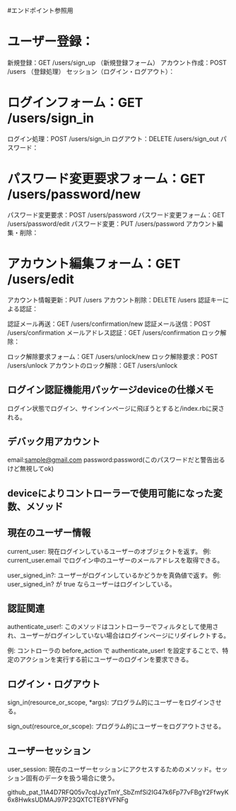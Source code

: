 #エンドポイント参照用


# ユーザー登録：
新規登録：GET /users/sign_up （新規登録フォーム）
アカウント作成：POST /users （登録処理）
セッション（ログイン・ログアウト）：

# ログインフォーム：GET /users/sign_in
ログイン処理：POST /users/sign_in
ログアウト：DELETE /users/sign_out
パスワード：

# パスワード変更要求フォーム：GET /users/password/new
パスワード変更要求：POST /users/password
パスワード変更フォーム：GET /users/password/edit
パスワード変更：PUT /users/password
アカウント編集・削除：

# アカウント編集フォーム：GET /users/edit
アカウント情報更新：PUT /users
アカウント削除：DELETE /users
認証キーによる認証：

認証メール再送：GET /users/confirmation/new
認証メール送信：POST /users/confirmation
メールアドレス認証：GET /users/confirmation
ロック解除：

ロック解除要求フォーム：GET /users/unlock/new
ロック解除要求：POST /users/unlock
アカウントのロック解除：GET /users/unlock

## ログイン認証機能用パッケージdeviceの仕様メモ
ログイン状態でログイン、サインインページに飛ぼうとすると/index.rbに戻される。

## デバック用アカウント
email:sample@gmail.com
password:password(このパスワードだと警告出るけど無視してok)

## deviceによりコントローラーで使用可能になった変数、メソッド

## 現在のユーザー情報
current_user:
現在ログインしているユーザーのオブジェクトを返す。
例: current_user.email でログイン中のユーザーのメールアドレスを取得できる。

user_signed_in?:
ユーザーがログインしているかどうかを真偽値で返す。
例: user_signed_in? が true ならユーザーはログインしている。

## 認証関連
authenticate_user!:
このメソッドはコントローラーでフィルタとして使用され、ユーザーがログインしていない場合はログインページにリダイレクトする。

例: コントローラの before_action で authenticate_user! を設定することで、特定のアクションを実行する前にユーザーのログインを要求できる。

## ログイン・ログアウト
sign_in(resource_or_scope, *args):
プログラム的にユーザーをログインさせる。

sign_out(resource_or_scope):
プログラム的にユーザーをログアウトさせる。

## ユーザーセッション
user_session:
現在のユーザーセッションにアクセスするためのメソッド。セッション固有のデータを扱う場合に使う。

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
